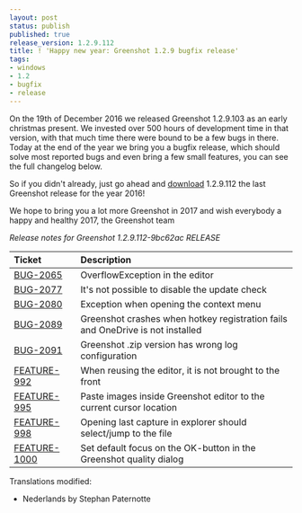 ```yaml
---
layout: post
status: publish
published: true
release_version: 1.2.9.112
title: ! 'Happy new year: Greenshot 1.2.9 bugfix release'
tags:
- windows
- 1.2
- bugfix
- release
---
```

On the 19th of December 2016 we released Greenshot 1.2.9.103 as an early christmas present.
We invested over 500 hours of development time in that version, with that much time there were bound to be a few bugs in there.
Today at the end of the year we bring you a bugfix release, which should solve most reported bugs and even bring a few small features, you can see the full changelog below.

So if you didn't already, just go ahead and [download](/downloads/) 1.2.9.112 the last Greenshot release for the year 2016!

We hope to bring you a lot more Greenshot in 2017 and wish everybody a happy and healthy 2017,
the Greenshot team


*Release notes for Greenshot 1.2.9.112-9bc62ac RELEASE*

|Ticket|Description|
|:-----|:------------|
|[BUG-2065](https://greenshot.atlassian.net/browse/BUG-2065)|OverflowException in the editor|
|[BUG-2077](https://greenshot.atlassian.net/browse/BUG-2077)|It's not possible to disable the update check|
|[BUG-2080](https://greenshot.atlassian.net/browse/BUG-2080)|Exception when opening the context menu|
|[BUG-2089](https://greenshot.atlassian.net/browse/BUG-2089)|Greenshot crashes when hotkey registration fails and OneDrive is not installed|
|[BUG-2091](https://greenshot.atlassian.net/browse/BUG-2091)|Greenshot .zip version has wrong log configuration|
|[FEATURE-992](https://greenshot.atlassian.net/browse/FEATURE-992)|When reusing the editor, it is not brought to the front|
|[FEATURE-995](https://greenshot.atlassian.net/browse/FEATURE-995)|Paste images inside Greenshot editor to the current cursor location|
|[FEATURE-998](https://greenshot.atlassian.net/browse/FEATURE-998)|Opening last capture in explorer should select/jump to the file|
|[FEATURE-1000](https://greenshot.atlassian.net/browse/FEATURE-1000)|Set default focus on the OK-button in the Greenshot quality dialog|

Translations modified:

* Nederlands by Stephan Paternotte